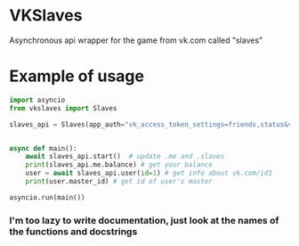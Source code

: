 # VKSlaves
Asynchronous api wrapper for the game from vk.com called "slaves"

# Example of usage
```python
import asyncio
from vkslaves import Slaves

slaves_api = Slaves(app_auth="vk_access_token_settings=friends,status&vk_app_id=7794757...")


async def main():
    await slaves_api.start()  # update .me and .slaves
    print(slaves_api.me.balance) # get your balance
    user = await slaves_api.user(id=1) # get info about vk.com/id1
    print(user.master_id) # get id of user's master

asyncio.run(main())
```

### I'm too lazy to write documentation, just look at the names of the functions and docstrings